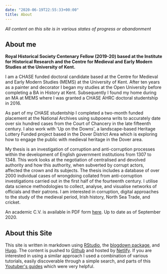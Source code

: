 ```yaml
---
date: "2020-06-19T22:55:33+00:00"
title: About
---
```


*All content on this site is in various states of progress or abandonment*

## About me

**Royal Historical Society Centenary Fellow (2019-20) based at the Institute for Historical Research and the Centre for Medieval and Early Modern Studies at the University of Kent.**

I am a CHASE funded doctoral candidate based at the Centre for Medieval and Early Modern Studies (MEMS) at the University of Kent. After ten years as a painter and decorator I began my studies at the Open University before completing a BA in History at Kent. Subsequently I found my home during an MA at MEMS where I was granted a CHASE AHRC doctoral studentship in 2016.

As part of my CHASE studentship I completed a two-month funded placement at the National Archives using subpoena writs to accurately date over six hundred cases from the Court of Chancery in the late fifteenth century. I also work with 'Up on the Downs', a landscape-based Heritage Lottery Funded project based in the Dover District Area which is exploring how to engage the public with medieval heritage in the Dover area.

My thesis is an investigation of corruption and anti-corruption processes within the development of English government institutions from 1307 to 1348. This work looks at the negotiation of centralised and devolved authority and how this authority, when subverted by corrupt actors, affected the crown and its subjects. The thesis includes a database of over 2000 individual cases of wrongdoing collated from anti-corruption investigations carried out in the first half of the fourteenth century. I utilise data science methodologies to collect, analyse, and visualise networks of officials and their patrons. I am interested in corruption, digital approaches to the study of the medieval period, Irish history, North Sea Trade, and cricket.

An academic C.V. is available in PDF form [here](Jack_Newman_CV.pdf). Up to date as of September 2020.

## About this Site

This site is written in markdown using [RStudio](https://rstudio.com/), the [blogdown package](https://bookdown.org/yihui/blogdown/), and [Hugo](https://gohugo.io/). The content is pushed to [Github](https://github.com/) and hosted by [Netlify](https://www.netlify.com/). If you are interested in using a similar approach I used a combination of various tutorials, easily discoverable through a simple search, and parts of this [Youtuber's guides](https://www.youtube.com/playlist?list=PL-Kz5P-mYdMgAJDmRJquyMHfdaIOD-3oj) which were very helpful.
